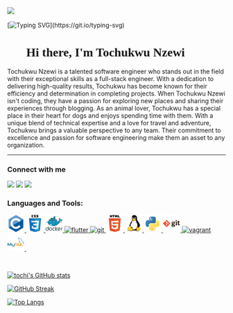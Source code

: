 <img src="https://images.unsplash.com/photo-1607799279861-4dd421887fb3?ixlib=rb-4.0.3&ixid=MnwxMjA3fDB8MHxzZWFyY2h8MTh8fHB5dGhvbiUyMHByb2dyYW1taW5nfGVufDB8fDB8fA%3D%3D&auto=format&fit=crop&w=800&q=60" width="1300px"/>

[![Typing SVG](https://readme-typing-svg.herokuapp.com/?Full-Stack+Engineer;Open-Source+Enthusiast;Artisan+Lover;Blogger;YouTuber;and+Script+Writer!;)](https://git.io/typing-svg)

<h1 style="font-family:script;" align="center"> Hi there, I'm Tochukwu Nzewi 👋🏿 </h1>
Tochukwu Nzewi is a talented software engineer who stands out in the field with their exceptional skills as a full-stack engineer. With a dedication to delivering high-quality results, Tochukwu has become known for their efficiency and determination in completing projects.
When Tochukwu Nzewi isn't coding, they have a passion for exploring new places and sharing their experiences through blogging. As an animal lover, Tochukwu has a special place in their heart for dogs and enjoys spending time with them.
With a unique blend of technical expertise and a love for travel and adventure, Tochukwu brings a valuable perspective to any team. Their commitment to excellence and passion for software engineering make them an asset to any organization.

---

### Connect with me

[<img src="https://img.shields.io/badge/Twitter-1DA1F2?&logo=twitter&logoColor=white"/>](https://twitter.com/official_tochy)
[<img src="https://img.shields.io/badge/LinkedIn-0077B5?&logo=linkedin&logoColor=white"/>](https://www.linkedin.com/in/tochukwu-nzewi-988684186/)
[<img src="https://img.shields.io/badge/YouTube-FF0000?&logo=youtube&logoColor=white"/>](https://www.youtube.com/)


<h3 align="left">Languages and Tools:</h3>
<p align="left"> <a href="https://developer.android.com" target="_blank" rel="noreferrer">  <img src="https://raw.githubusercontent.com/devicons/devicon/master/icons/c/c-original.svg" alt="c" width="40" height="40"/> </a> <a href="https://www.w3schools.com/css/" target="_blank" rel="noreferrer"> <img src="https://raw.githubusercontent.com/devicons/devicon/master/icons/css3/css3-original-wordmark.svg" alt="css3" width="40" height="40"/> </a> <a href="https://www.docker.com/" target="_blank" rel="noreferrer"> <img src="https://raw.githubusercontent.com/devicons/devicon/master/icons/docker/docker-original-wordmark.svg" alt="docker" width="40" height="40"/> </a> <a href="https://flutter.dev" target="_blank" rel="noreferrer"> <img src="https://www.vectorlogo.zone/logos/flutterio/flutterio-icon.svg" alt="flutter" width="40" height="40"/> </a> <a href="https://git-scm.com/" target="_blank" rel="noreferrer"> <img src="https://www.vectorlogo.zone/logos/git-scm/git-scm-icon.svg" alt="git" width="40" height="40"/> </a> <a href="https://www.w3.org/html/" target="_blank" rel="noreferrer"> <img src="https://raw.githubusercontent.com/devicons/devicon/master/icons/html5/html5-original-wordmark.svg" alt="html5" width="40" height="40"/> </a> <a href="https://developer.mozilla.org/en-US/docs/Web/JavaScript" target="_blank" rel="noreferrer"> <img src="https://raw.githubusercontent.com/devicons/devicon/master/icons/linux/linux-original.svg" alt="linux" width="40" height="40"/> </a> <a href="https://nodejs.org" target="_blank" rel="noreferrer">   <img src="https://raw.githubusercontent.com/devicons/devicon/master/icons/python/python-original.svg" alt="python" width="40" height="40"/> </a> <a href="https://reactjs.org/" target="_blank" rel="noreferrer">  <img src="https://github.com/devicons/devicon/blob/master/icons/git/git-original-wordmark.svg" title="Git" **alt="Git" width="40" height="40"/> <img src="https://www.vectorlogo.zone/logos/vagrantup/vagrantup-icon.svg" alt="vagrant" width="40" height="40"/>
  <img src="https://github.com/devicons/devicon/blob/master/icons/mysql/mysql-original-wordmark.svg" title="MySQL"  alt="MySQL" width="40" height="40"/>&nbsp;</a> </p>

 <br>
 
[![tochi's GitHub stats](https://github-readme-stats.vercel.app/api?username=tochi26&show_icons=true&theme=radical)](https://github.com/anuraghazra/github-readme-stats)

 [![GitHub Streak](http://github-readme-streak-stats.herokuapp.com?user=tochi26&theme=blueberry)](https://git.io/streak-stats)
 
 [![Top Langs](https://github-readme-stats.vercel.app/api/top-langs/?username=tochi26&layout=compact&theme=transparent)](https://github.com/anuraghazra/github-readme-stats)



